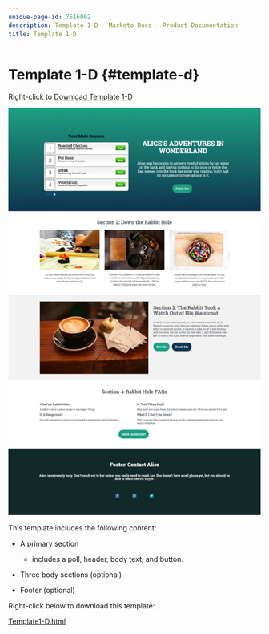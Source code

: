 ```yaml
---
unique-page-id: 7516002
description: Template 1-D - Marketo Docs - Product Documentation
title: Template 1-D
---
```


# Template 1-D {#template-d}

Right-click to [Download Template 1-D](/help/marketo/product-docs/demand-generation/landing-pages/landing-page-templates/guided-landing-page-templates/assets/Template-1D.html)

![](assets/image2015-5-28-13-3a36-3a44.png)

This template includes the following content:

* A primary section

    * includes a poll, header, body text, and button.

* Three body sections (optional)
* Footer (optional)

Right-click below to download this template:

[Template1-D.html](/help/marketo/product-docs/demand-generation/landing-pages/landing-page-templates/guided-landing-page-templates/assets/Template-1D.html)
